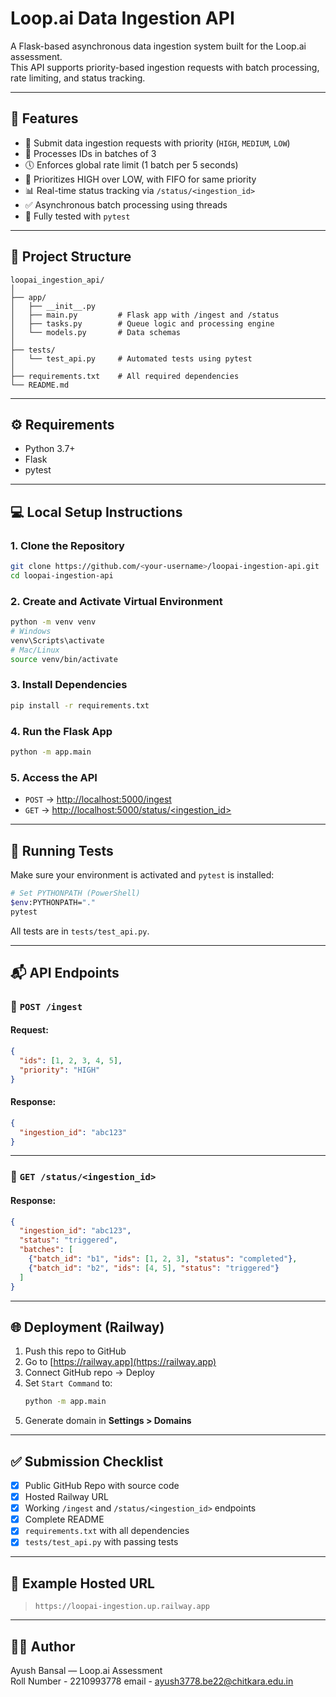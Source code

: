 # Loop.ai Data Ingestion API

A Flask-based asynchronous data ingestion system built for the Loop.ai assessment.  
This API supports priority-based ingestion requests with batch processing, rate limiting, and status tracking.

---

## 🚀 Features

- 📩 Submit data ingestion requests with priority (`HIGH`, `MEDIUM`, `LOW`)
- 🔄 Processes IDs in batches of 3
- 🕔 Enforces global rate limit (1 batch per 5 seconds)
- 🔧 Prioritizes HIGH over LOW, with FIFO for same priority
- 📊 Real-time status tracking via `/status/<ingestion_id>`
- ✅ Asynchronous batch processing using threads
- 🧪 Fully tested with `pytest`

---

## 📁 Project Structure

```
loopai_ingestion_api/
│
├── app/
│   ├── __init__.py
│   ├── main.py         # Flask app with /ingest and /status
│   ├── tasks.py        # Queue logic and processing engine
│   └── models.py       # Data schemas
│
├── tests/
│   └── test_api.py     # Automated tests using pytest
│
├── requirements.txt    # All required dependencies
└── README.md
```

---

## ⚙️ Requirements

- Python 3.7+
- Flask
- pytest

---

## 💻 Local Setup Instructions

### 1. Clone the Repository
```bash
git clone https://github.com/<your-username>/loopai-ingestion-api.git
cd loopai-ingestion-api
```

### 2. Create and Activate Virtual Environment
```bash
python -m venv venv
# Windows
venv\Scripts\activate
# Mac/Linux
source venv/bin/activate
```

### 3. Install Dependencies
```bash
pip install -r requirements.txt
```

### 4. Run the Flask App
```bash
python -m app.main
```

### 5. Access the API
- `POST` → [http://localhost:5000/ingest](http://localhost:5000/ingest)
- `GET`  → [http://localhost:5000/status/<ingestion_id>](http://localhost:5000/status/<ingestion_id>)

---

## 🧪 Running Tests

Make sure your environment is activated and `pytest` is installed:

```bash
# Set PYTHONPATH (PowerShell)
$env:PYTHONPATH="."
pytest
```

All tests are in `tests/test_api.py`.

---

## 📬 API Endpoints

### 🔹 `POST /ingest`

#### Request:
```json
{
  "ids": [1, 2, 3, 4, 5],
  "priority": "HIGH"
}
```

#### Response:
```json
{
  "ingestion_id": "abc123"
}
```

---

### 🔹 `GET /status/<ingestion_id>`

#### Response:
```json
{
  "ingestion_id": "abc123",
  "status": "triggered",
  "batches": [
    {"batch_id": "b1", "ids": [1, 2, 3], "status": "completed"},
    {"batch_id": "b2", "ids": [4, 5], "status": "triggered"}
  ]
}
```

---

## 🌐 Deployment (Railway)

1. Push this repo to GitHub
2. Go to [https://railway.app](https://railway.app)
3. Connect GitHub repo → Deploy
4. Set `Start Command` to:
   ```bash
   python -m app.main
   ```
5. Generate domain in **Settings > Domains**

---

## ✅ Submission Checklist

- [x] Public GitHub Repo with source code
- [x] Hosted Railway URL
- [x] Working `/ingest` and `/status/<ingestion_id>` endpoints
- [x] Complete README
- [x] `requirements.txt` with all dependencies
- [x] `tests/test_api.py` with passing tests

---

## 📎 Example Hosted URL

> `https://loopai-ingestion.up.railway.app`

---

## 👨‍💻 Author

Ayush Bansal — Loop.ai Assessment  
Roll Number - 2210993778
email - ayush3778.be22@chitkara.edu.in